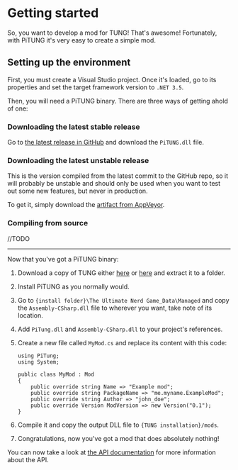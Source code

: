 # Getting started

So, you want to develop a mod for TUNG! That's awesome! Fortunately, with PiTUNG it's very easy to create a simple mod.

## Setting up the environment

First, you must create a Visual Studio project. Once it's loaded, go to its properties and set the target framework version to `.NET 3.5`.

Then, you will need a PiTUNG binary. There are three ways of getting ahold of one:

### Downloading the latest stable release

Go to [the latest release in GitHub](https://github.com/pipe01/PiTUNG/releases/latest) and download the `PiTUNG.dll` file.

### Downloading the latest unstable release

This is the version compiled from the latest commit to the GitHub repo, so it will probably be unstable and should only be used when you want to test out some new features, but never in production.

To get it, simply download the [artifact from AppVeyor](https://ci.appveyor.com/api/projects/pipe01/pitung/artifacts/bin%2FDebug%2FPiTung.dll).

### Compiling from source
//TODO

---

Now that you've got a PiTUNG binary:

1. Download a copy of TUNG either [here](https://iamsodarncool.itch.io/tung) or [here](https://gamejolt.com/games/tung/304428) and extract it to a folder.
2. Install PiTUNG as you normally would.
3. Go to `{install folder}\The Ultimate Nerd Game_Data\Managed` and copy the `Assembly-CSharp.dll` file to wherever you want, take note of its location.
4. Add `PiTung.dll` and `Assembly-CSharp.dll` to your project's references.
5. Create a new file called `MyMod.cs` and replace its content with this code:

    ```
    using PiTung;
    using System;

    public class MyMod : Mod
    {
        public override string Name => "Example mod";
        public override string PackageName => "me.myname.ExampleMod";
        public override string Author => "john_doe";
        public override Version ModVersion => new Version("0.1");
    }
    ```

6. Compile it and copy the output DLL file to `{TUNG installation}/mods`.
7. Congratulations, now you've got a mod that does absolutely nothing!

You can now take a look at [the API documentation](../api/index.html) for more information about the API.

